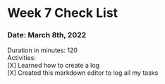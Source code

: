 # Week 7 Check List
<h3>Date: March 8th, 2022</h3>
Duration in minutes: 120<br>
Activities:<br>
[X] Learned how to create a log<br>
    [X] Created this markdown editor to log all my tasks
